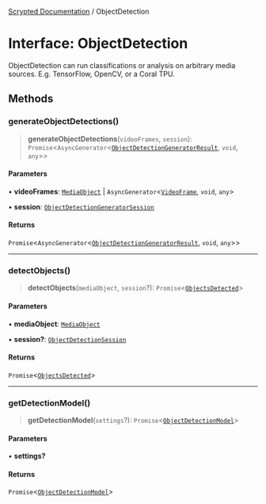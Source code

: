 [Scrypted Documentation](../globals.md) / ObjectDetection

# Interface: ObjectDetection

ObjectDetection can run classifications or analysis on arbitrary media sources.
E.g. TensorFlow, OpenCV, or a Coral TPU.

## Methods

### generateObjectDetections()

> **generateObjectDetections**(`videoFrames`, `session`): `Promise`\<`AsyncGenerator`\<[`ObjectDetectionGeneratorResult`](ObjectDetectionGeneratorResult.md), `void`, `any`\>\>

#### Parameters

• **videoFrames**: [`MediaObject`](MediaObject.md) \| `AsyncGenerator`\<[`VideoFrame`](VideoFrame.md), `void`, `any`\>

• **session**: [`ObjectDetectionGeneratorSession`](ObjectDetectionGeneratorSession.md)

#### Returns

`Promise`\<`AsyncGenerator`\<[`ObjectDetectionGeneratorResult`](ObjectDetectionGeneratorResult.md), `void`, `any`\>\>

***

### detectObjects()

> **detectObjects**(`mediaObject`, `session`?): `Promise`\<[`ObjectsDetected`](ObjectsDetected.md)\>

#### Parameters

• **mediaObject**: [`MediaObject`](MediaObject.md)

• **session?**: [`ObjectDetectionSession`](ObjectDetectionSession.md)

#### Returns

`Promise`\<[`ObjectsDetected`](ObjectsDetected.md)\>

***

### getDetectionModel()

> **getDetectionModel**(`settings`?): `Promise`\<[`ObjectDetectionModel`](ObjectDetectionModel.md)\>

#### Parameters

• **settings?**

#### Returns

`Promise`\<[`ObjectDetectionModel`](ObjectDetectionModel.md)\>
